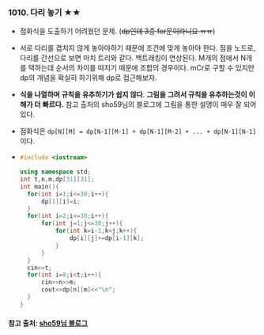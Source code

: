### 1010. 다리 놓기 ★★

- 점화식을 도출하기 어려웠던 문제. (~~dp인데 3중 for문이라니요 ㅠㅠ~~)

- 서로 다리를 겹치지 않게 놓아야하기 때문에 조건에 맞게 놓아야 한다. 점을 노드로, 다리를 간선으로 보면 마치 트리와 같다. 백트래킹이 연상된다. M개의 점에서 N개를 택하는데 순서의 차이를 따지기 때문에 조합의 경우이다. mCr로 구할 수 있지만 dp의 개념을 확실히 하기위해 dp로 접근해보자. 

- **식을 나열하며 규칙을 유추하기가 쉽지 않다**. **그림을 그려서 규칙을 유추하는것이 이해가 더 빠르다.** 참고 출처의 sho59님의 블로그에 그림을 통한 설명이 매우 잘 되어있다. 

- 점화식은 ` dp[N][M] = dp[N-1][M-1] + dp[N-1][M-2] + ... + dp[N-1][N-1]  `이다. 

- ```c++
  #include <iostream>
  
  using namespace std;
  int t,n,m,dp[31][31];
  int main(){
  	for(int i=1;i<=30;i++){
  		dp[1][i]=i;
  	}
  	for(int i=2;i<=30;i++){
  		for(int j=1;j<=30;j++){
  			for(int k=i-1;k<j;k++){
  				dp[i][j]+=dp[i-1][k];
  			}
  		}
  	}
  	cin>>t;
  	for(int i=0;i<t;i++){
  		cin>>n>>m;
  		cout<<dp[n][m]<<"\n";
  	}
  }
  ```

  

#### 참고 출처: [sho59님 블로그]( http://sioh59.blogspot.com/2017/01/baekjoon-1010-dynamic-programming.html )

